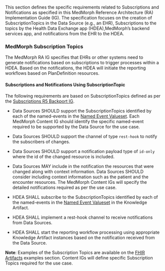 This section defines the specific requirements related to Subscriptions and Notifications as specified in this MedMorph Reference Architecture (RA) Implementation Guide (IG). The specification focuses on the creation of SubscriptionTopics in the Data Source (e.g., an EHR), Subscriptions to the topics by the Health Data Exchange app (HDEA),MedMorph’s backend services app, and notifications from the EHR to the HDEA.

### MedMorph Subscription Topics

The MedMorph RA IG specifies that EHRs or other systems need to generate notifications based on subscriptions to trigger processes within a HDEA. Based on the notifications, the HDEA will initiate the reporting workflows based on PlanDefinition resources.

#### Subscriptions and Notifications Using SubscriptionTopic

The following requirements are based on SubscriptionTopics defined as per the [Subscriptions R5 Backport IG]({{site.data.fhir.subscriptionsig}}/index.html).

* Data Sources SHOULD support the SubscriptionTopics identified by each of the named-events in the [Named Event Valueset](ValueSet-us-ph-triggerdefinition-namedevent.html). Each MedMorph Content IG should identify the specific named-event required to be supported by the Data Source for the use case.   

* Data Sources SHOULD support the channel of type ```rest-hook``` to notify the subscribers of changes.

* Data Sources SHOULD support a notification payload type of ```id-only``` where the id of the changed resource is included.   

* Data Sources MAY include in the notification the resources that were changed along with context information. Data Sources SHOULD consider including context information such as the patient and the encounter resources. The MedMorph Content IGs will specify the detailed notifications required as per the use case.

* HDEA SHALL subscribe to the SubscriptionTopics identified by each of the named-events in the [Named Event Valueset](	ValueSet-us-ph-triggerdefinition-namedevent.html) in the Knowledge Artifact.

* HDEA SHALL implement a rest-hook channel to receive notifications from Data Sources.

* HDEA SHALL start the reporting workflow processing using appropriate Knowledge Artifact instances based on the notification received from the Data Source.

**Note**: Examples of the Subscription Topics are available on the [FHIR Artifacts](artifacts.html) examples section. Content IGs will define specific Subscription Topics required for the use case.

